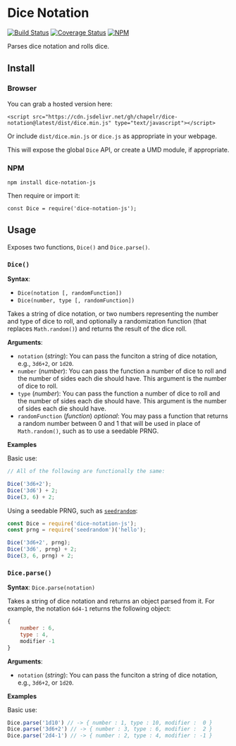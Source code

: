 # Dice Notation

[![Build Status](https://travis-ci.org/ChapelR/dice-notation.svg?branch=master)](https://travis-ci.org/ChapelR/dice-notation) [![Coverage Status](https://coveralls.io/repos/github/ChapelR/dice-notation/badge.svg?branch=master)](https://coveralls.io/github/ChapelR/dice-notation?branch=master) [![NPM](https://nodei.co/npm/dice-notation-js.png?mini=true)](https://npmjs.org/package/dice-notation-js)

Parses dice notation and rolls dice.

## Install

### Browser

You can grab a hosted version here:

```
<script src="https://cdn.jsdelivr.net/gh/chapelr/dice-notation@latest/dist/dice.min.js" type="text/javascript"></script>
```

Or include `dist/dice.min.js` or `dice.js` as appropriate in your webpage.

This will expose the global `Dice` API, or create a UMD module, if appropriate.

### NPM

```
npm install dice-notation-js
```

Then require or import it:
```
const Dice = require('dice-notation-js');
```

## Usage

Exposes two functions, `Dice()` and `Dice.parse()`.

### `Dice()`

**Syntax**:
- `Dice(notation [, randomFunction])`
- `Dice(number, type [, randomFunction])`

Takes a string of dice notation, or two numbers representing the number and type of dice to roll, and optionally a randomization function (that replaces `Math.random()`) and returns the result of the dice roll.

**Arguments**:
- `notation` (*string*): You can pass the funciton a string of dice notation, e.g., `3d6+2`, or `1d20`.
- `number` (*number*): You can pass the function a number of dice to roll and the number of sides each die should have. This argument is the number of dice to roll.
- `type` (*number*): You can pass the function a number of dice to roll and the number of sides each die should have. This argument is the number of sides each die should have.
- `randomFunction` (*function*) *optional*: You may pass a function that returns a random number between 0 and 1 that will be used in place of `Math.random()`, such as to use a seedable PRNG.

**Examples**

Basic use:
```javascript
// All of the following are functionally the same:

Dice('3d6+2');
Dice('3d6') + 2;
Dice(3, 6) + 2;
```

Using a seedable PRNG, such as [`seedrandom`](https://www.npmjs.com/package/seedrandom):
```javascript
const Dice = require('dice-notation-js');
const prng = require('seedrandom')('hello');

Dice('3d6+2', prng);
Dice('3d6', prng) + 2;
Dice(3, 6, prng) + 2;
```

### `Dice.parse()`

**Syntax**: `Dice.parse(notation)`

Takes a string of dice notation and returns an object parsed from it. For example, the notation `6d4-1` returns the following object:

```javascript
{
    number : 6,
    type : 4,
    modifier -1
}
```

**Arguments**:
- `notation` (*string*): You can pass the funciton a string of dice notation, e.g., `3d6+2`, or `1d20`.

**Examples**

Basic use:
```javascript
Dice.parse('1d10') // -> { number : 1, type : 10, modifier :  0 }
Dice.parse('3d6+2') // -> { number : 3, type : 6, modifier :  2 }
Dice.parse('2d4-1') // -> { number : 2, type : 4, modifier : -1 }
```